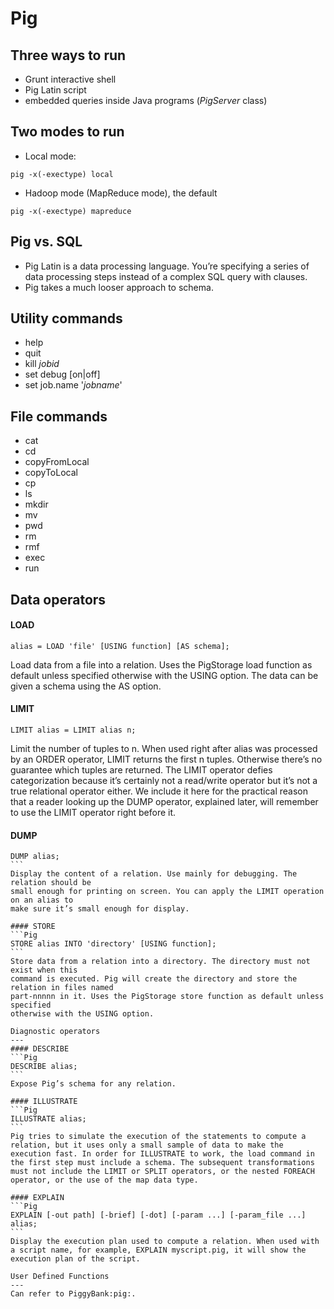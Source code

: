 Pig
===

Three ways to run
---
* Grunt interactive shell
* Pig Latin script
* embedded queries inside Java programs (_PigServer_ class)

Two modes to run
---
* Local mode:
```Pig
pig -x(-exectype) local
```
* Hadoop mode (MapReduce mode), the default
```Pig
pig -x(-exectype) mapreduce
```

Pig vs. SQL
---
* Pig Latin is a data processing language. 
You’re specifying a series of data processing steps instead of a complex SQL query with clauses.
* Pig takes a much looser approach to schema.

Utility commands
---
* help
* quit
* kill _jobid_
* set debug [on|off]
* set job.name '_jobname_'

File commands
---
* cat
* cd
* copyFromLocal
* copyToLocal
* cp
* ls
* mkdir
* mv
* pwd
* rm
* rmf
* exec
* run

Data operators
---
#### LOAD
```Pig
alias = LOAD 'file' [USING function] [AS schema];
```
Load data from a file into a relation. Uses the PigStorage load function as default
unless specified otherwise with the USING option. The data can be given a schema
using the AS option.

#### LIMIT
```Pig
LIMIT alias = LIMIT alias n;
```
Limit the number of tuples to n. When used right after alias was processed by an
ORDER operator, LIMIT returns the first n tuples. Otherwise there’s no guarantee which
tuples are returned. The LIMIT operator defies categorization because it’s certainly
not a read/write operator but it’s not a true relational operator either. We include it here
for the practical reason that a reader looking up the DUMP operator, explained later, will
remember to use the LIMIT operator right before it.

#### DUMP 
````Pig
DUMP alias;
```
Display the content of a relation. Use mainly for debugging. The relation should be
small enough for printing on screen. You can apply the LIMIT operation on an alias to
make sure it’s small enough for display.

#### STORE 
```Pig
STORE alias INTO 'directory' [USING function];
```
Store data from a relation into a directory. The directory must not exist when this
command is executed. Pig will create the directory and store the relation in files named
part-nnnnn in it. Uses the PigStorage store function as default unless specified
otherwise with the USING option.

Diagnostic operators
---
#### DESCRIBE
```Pig
DESCRIBE alias;
```
Expose Pig’s schema for any relation.

#### ILLUSTRATE
```Pig
ILLUSTRATE alias;
```
Pig tries to simulate the execution of the statements to compute a relation, but it uses only a small sample of data to make the execution fast. In order for ILLUSTRATE to work, the load command in the first step must include a schema. The subsequent transformations must not include the LIMIT or SPLIT operators, or the nested FOREACH operator, or the use of the map data type.

#### EXPLAIN
```Pig
EXPLAIN [-out path] [-brief] [-dot] [-param ...] [-param_file ...] alias;
```
Display the execution plan used to compute a relation. When used with a script name, for example, EXPLAIN myscript.pig, it will show the execution plan of the script.

User Defined Functions
---
Can refer to PiggyBank:pig:.
